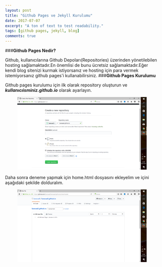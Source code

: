 ```yaml
---
layout: post
title: "Github Pages ve Jekyll Kurulumu"
date: 2017-07-07
excerpt: "A ton of text to test readability."
tags: [github pages, jekyll, blog]
comments: true
---
```

###**Github Pages Nedir?**

Github, kullanıcılarına Github Depoları(Repositories) üzerinden yönetilebilen hosting sağlamaktadır.En önemlisi de bunu ücretsiz sağlamaktadır.Eğer kendi blog sitenizi kurmak istiyorsanız ve hosting için para vermek istemiyorsanız github pages'i kullanabilirsiniz.
###**Github Pages Kurulumu**

Github pages kurulumu için ilk olarak repository oluşturun ve **_kullanıcıisminiz.github.io_** olarak ayarlayın.
<figure>
<a href="https://github.com/alikaraca/alikaraca.github.io/blob/master/assets/img/github%20pages.png"><img src="https://github.com/alikaraca/alikaraca.github.io/blob/master/assets/img/github%20pages.png"></a>
</figure>
 
Daha sonra deneme yapmak için home.html dosyasını ekleyelim ve içini aşağıdaki şekilde dolduralım.
<figure>
    <a href="https://github.com/alikaraca/alikaraca.github.io/blob/master/assets/img/home.png"><img                                           src="https://github.com/alikaraca/alikaraca.github.io/blob/master/assets/img/home.png"></a>
</figure>
 
